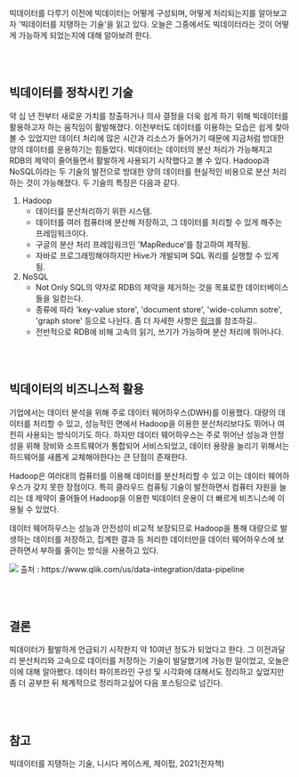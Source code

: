 빅데이터를 다루기 이전에 빅데이터는 어떻게 구성되며, 어떻게 처리되는지를 알아보고자 '빅데이터를 지탱하는 기술'을 읽고 있다. 오늘은 그중에서도 빅데이터라는 것이 어떻게 가능하게 되었는지에 대해 알아보려 한다.

<br><br>

## 빅데이터를 정착시킨 기술

약 십 년 전부터 새로운 가치를 창출하거나 의사 결정을 더욱 쉽게 하기 위해 빅데이터를 활용하고자 하는 움직임이 활발해졌다. 이전부터도 데이터를 이용하는 모습은 쉽게 찾아볼 수 있었지만 데이터 처리에 많은 시간과 리소스가 들어가기 때문에 지금처럼 방대한 양의 데이터를 운용하기는 힘들었다. 빅데이터는 데이터의 분산 처리가 가능해지고 RDB의 제약이 줄어들면서 활발하게 사용되기 시작했다고 볼 수 있다. Hadoop과 NoSQL이라는 두 기술의 발전으로 방대한 양의 데이터를 현실적인 비용으로 분산 처리하는 것이 가능해졌다. 두 기술의 특징은 다음과 같다.

1. Hadoop
   - 데이터를 분산처리하기 위한 시스템.
   - 데이터를 여러 컴퓨터에 분산해 저장하고, 그 데이터를 처리할 수 있게 해주는 프레임워크이다.
   - 구글의 분산 처리 프레임워크인 'MapReduce'를 참고하여 제작됨.
   - 자바로 프로그래밍해야하지만 Hive가 개발되며 SQL 쿼리를 실행할 수 있게 됨.
2. NoSQL
   - Not Only SQL의 약자로 RDB의 제약을 제거하는 것을 목표로한 데이터베이스들을 일컫는다.
   - 종류에 따라 'key-value store', 'document store', 'wide-column sotre', 'graph store' 등으로 나뉜다. 좀 더 자세한 사항은 [링크](https://mandariny.github.io/database-RDBMS-and-NoSQL/)를 참조하길..
   - 전반적으로 RDB에 비해 고속의 읽기, 쓰기가 가능하며 분산 처리에 뛰어나다.

<br><br>

## 빅데이터의 비즈니스적 활용

기업에서는 데이터 분석을 위해 주로 데이터 웨어하우스(DWH)를 이용했다. 대량의 데이터를 처리할 수 있고, 성능적인 면에서 Hadoop을 이용한 분산처리보다도 뛰어나 여전히 사용되는 방식이기도 하다. 하지만 데이터 웨어하우스는 주로 뛰어난 성능과 안정성을 위해 장비와 소프트웨어가 통합되어 서비스되었고, 데이터 용량을 늘리기 위해서는 하드웨어를 새롭게 교체해야한다는 큰 단점이 존재한다.

Hadoop은 여러대의 컴퓨터를 이용해 데이터를 분산처리할 수 있고 이는 데이터 웨어하우스가 갖지 못한 장점이다. 특히 클라우드 컴퓨팅 기술이 발전하면서 컴퓨터 자원을 늘리는 데 제약이 줄어들어 Hadoop을 이용한 빅데이터 운용이 더 빠르게 비즈니스에 이용될 수 있었다.

데이터 웨어하우스는 성능과 안전성이 비교적 보장되므로 Hadoop을 통해 대량으로 발생하는 데이터를 저장하고, 집계한 결과 등 처리한 데이터만을 데이터 웨어하우스에 보관하면서 부하를 줄이는 방식을 사용하고 있다.

<img src="https://qlik.imgix.net//us/-/media/images/global-us/site-content/etl/etl-pipeline/elt-pipeline-infographic.png?w=1376&h=971&fit=crop&auto=format&fit=max&dpr=1">
출처 : https://www.qlik.com/us/data-integration/data-pipeline

<br><br>

## 결론

빅데이터가 활발하게 언급되기 시작한지 약 10여년 정도가 되었다고 한다. 그 이전과달리 분산처리와 고속으로 데이터를 저장하는 기술이 발달했기에 가능한 일이었고, 오늘은 이에 대해 알아봤다. 데이터 파이프라인 구성 및 시각화에 대해서도 정리하고 싶었지만 좀 더 공부한 뒤 체계적으로 정리하고싶어 다음 포스팅으로 넘긴다.

<br><br>

## 참고

빅데이터를 지탱하는 기술, 니시다 케이스케, 제이펍, 2021(전자책)
